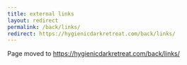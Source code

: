 ```yaml
---
title: external links
layout: redirect
permalink: /back/links/
redirect: https://hygienicdarkretreat.com/back/links/
---
```


Page moved to <https://hygienicdarkretreat.com/back/links/>

